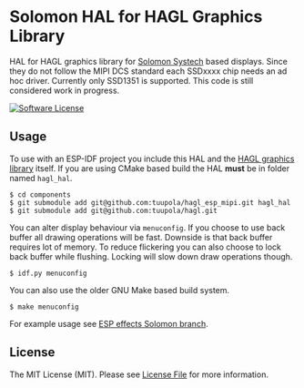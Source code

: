 
# Solomon HAL for HAGL Graphics Library

HAL for HAGL graphics library for [Solomon Systech](https://www.solomon-systech.com/) based displays. Since they do not follow the MIPI DCS standard each SSDxxxx chip needs an ad hoc driver. Currently only SSD1351 is supported.  This code is still considered work in progress.

[![Software License](https://img.shields.io/badge/license-MIT-brightgreen.svg?style=flat-square)](LICENSE.md)

## Usage

To use with an ESP-IDF project you include this HAL and the [HAGL graphics library](https://github.com/tuupola/hagl) itself.  If you are using CMake based build the HAL **must** be in folder named `hagl_hal`.

```
$ cd components
$ git submodule add git@github.com:tuupola/hagl_esp_mipi.git hagl_hal
$ git submodule add git@github.com:tuupola/hagl.git
```

You can alter display behaviour via `menuconfig`. If you choose to use back buffer all drawing operations will be fast. Downside is that back buffer requires lot of memory. To reduce flickering you can also choose to lock back buffer while flushing. Locking will slow down draw operations though.

```
$ idf.py menuconfig
```

You can also use the older GNU Make based build system.

```
$ make menuconfig
```

For example usage see [ESP effects Solomon branch](https://github.com/tuupola/esp_effects/tree/solomon).

## License

The MIT License (MIT). Please see [License File](LICENSE) for more information.
